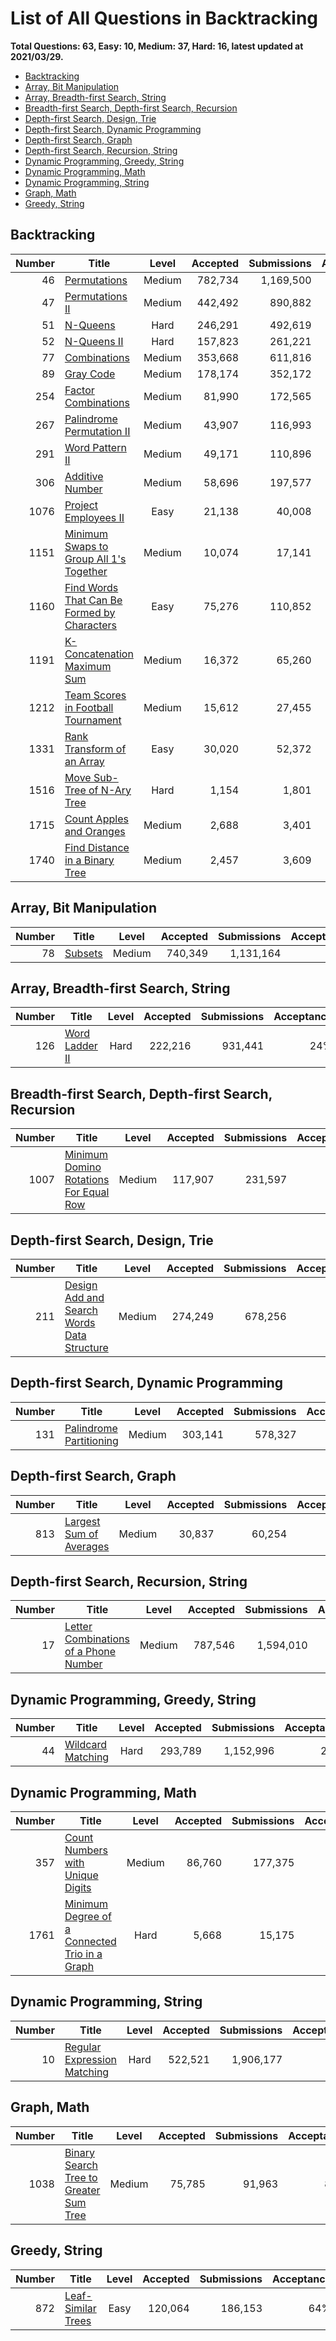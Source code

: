 # List of All Questions in Backtracking

**Total Questions: 63, Easy: 10, Medium: 37, Hard: 16, latest updated at 2021/03/29.**

- [Backtracking](#Backtracking)
- [Array, Bit Manipulation](#Array-Bit-Manipulation)
- [Array, Breadth-first Search, String](#Array-Breadth-first-Search-String)
- [Breadth-first Search, Depth-first Search, Recursion](#Breadth-first-Search-Depth-first-Search-Recursion)
- [Depth-first Search, Design, Trie](#Depth-first-Search-Design-Trie)
- [Depth-first Search, Dynamic Programming](#Depth-first-Search-Dynamic-Programming)
- [Depth-first Search, Graph](#Depth-first-Search-Graph)
- [Depth-first Search, Recursion, String](#Depth-first-Search-Recursion-String)
- [Dynamic Programming, Greedy, String](#Dynamic-Programming-Greedy-String)
- [Dynamic Programming, Math](#Dynamic-Programming-Math)
- [Dynamic Programming, String](#Dynamic-Programming-String)
- [Graph, Math](#Graph-Math)
- [Greedy, String](#Greedy-String)

## Backtracking

|Number|                                                         Title                                                          |Level |Accepted|Submissions|Acceptance|
|-----:|------------------------------------------------------------------------------------------------------------------------|:----:|-------:|----------:|---------:|
|    46|[Permutations](https://leetcode.com/problems/permutations)                                                              |Medium| 782,734|  1,169,500|       67%|
|    47|[Permutations II](https://leetcode.com/problems/permutations-ii)                                                        |Medium| 442,492|    890,882|       50%|
|    51|[N-Queens](https://leetcode.com/problems/n-queens)                                                                      | Hard | 246,291|    492,619|       50%|
|    52|[N-Queens II](https://leetcode.com/problems/n-queens-ii)                                                                | Hard | 157,823|    261,221|       60%|
|    77|[Combinations](https://leetcode.com/problems/combinations)                                                              |Medium| 353,668|    611,816|       58%|
|    89|[Gray Code](https://leetcode.com/problems/gray-code)                                                                    |Medium| 178,174|    352,172|       51%|
|   254|[Factor Combinations](https://leetcode.com/problems/factor-combinations)                                                |Medium|  81,990|    172,565|       48%|
|   267|[Palindrome Permutation II](https://leetcode.com/problems/palindrome-permutation-ii)                                    |Medium|  43,907|    116,993|       38%|
|   291|[Word Pattern II](https://leetcode.com/problems/word-pattern-ii)                                                        |Medium|  49,171|    110,896|       44%|
|   306|[Additive Number](https://leetcode.com/problems/additive-number)                                                        |Medium|  58,696|    197,577|       30%|
|  1076|[Project Employees II](https://leetcode.com/problems/project-employees-ii)                                              | Easy |  21,138|     40,008|       53%|
|  1151|[Minimum Swaps to Group All 1's Together](https://leetcode.com/problems/minimum-swaps-to-group-all-1s-together)         |Medium|  10,074|     17,141|       59%|
|  1160|[Find Words That Can Be Formed by Characters](https://leetcode.com/problems/find-words-that-can-be-formed-by-characters)| Easy |  75,276|    110,852|       68%|
|  1191|[K-Concatenation Maximum Sum](https://leetcode.com/problems/k-concatenation-maximum-sum)                                |Medium|  16,372|     65,260|       25%|
|  1212|[Team Scores in Football Tournament](https://leetcode.com/problems/team-scores-in-football-tournament)                  |Medium|  15,612|     27,455|       57%|
|  1331|[Rank Transform of an Array](https://leetcode.com/problems/rank-transform-of-an-array)                                  | Easy |  30,020|     52,372|       57%|
|  1516|[Move Sub-Tree of N-Ary Tree](https://leetcode.com/problems/move-sub-tree-of-n-ary-tree)                                | Hard |   1,154|      1,801|       64%|
|  1715|[Count Apples and Oranges](https://leetcode.com/problems/count-apples-and-oranges)                                      |Medium|   2,688|      3,401|       79%|
|  1740|[Find Distance in a Binary Tree](https://leetcode.com/problems/find-distance-in-a-binary-tree)                          |Medium|   2,457|      3,609|       68%|


## Array, Bit Manipulation

|Number|                     Title                      |Level |Accepted|Submissions|Acceptance|
|-----:|------------------------------------------------|:----:|-------:|----------:|---------:|
|    78|[Subsets](https://leetcode.com/problems/subsets)|Medium| 740,349|  1,131,164|       65%|


## Array, Breadth-first Search, String

|Number|                            Title                             |Level|Accepted|Submissions|Acceptance|
|-----:|--------------------------------------------------------------|:---:|-------:|----------:|---------:|
|   126|[Word Ladder II](https://leetcode.com/problems/word-ladder-ii)|Hard | 222,216|    931,441|       24%|


## Breadth-first Search, Depth-first Search, Recursion

|Number|                                                    Title                                                     |Level |Accepted|Submissions|Acceptance|
|-----:|--------------------------------------------------------------------------------------------------------------|:----:|-------:|----------:|---------:|
|  1007|[Minimum Domino Rotations For Equal Row](https://leetcode.com/problems/minimum-domino-rotations-for-equal-row)|Medium| 117,907|    231,597|       51%|


## Depth-first Search, Design, Trie

|Number|                                                        Title                                                         |Level |Accepted|Submissions|Acceptance|
|-----:|----------------------------------------------------------------------------------------------------------------------|:----:|-------:|----------:|---------:|
|   211|[Design Add and Search Words Data Structure](https://leetcode.com/problems/design-add-and-search-words-data-structure)|Medium| 274,249|    678,256|       40%|


## Depth-first Search, Dynamic Programming

|Number|                                     Title                                      |Level |Accepted|Submissions|Acceptance|
|-----:|--------------------------------------------------------------------------------|:----:|-------:|----------:|---------:|
|   131|[Palindrome Partitioning](https://leetcode.com/problems/palindrome-partitioning)|Medium| 303,141|    578,327|       52%|


## Depth-first Search, Graph

|Number|                                     Title                                      |Level |Accepted|Submissions|Acceptance|
|-----:|--------------------------------------------------------------------------------|:----:|-------:|----------:|---------:|
|   813|[Largest Sum of Averages](https://leetcode.com/problems/largest-sum-of-averages)|Medium|  30,837|     60,254|       51%|


## Depth-first Search, Recursion, String

|Number|                                                   Title                                                    |Level |Accepted|Submissions|Acceptance|
|-----:|------------------------------------------------------------------------------------------------------------|:----:|-------:|----------:|---------:|
|    17|[Letter Combinations of a Phone Number](https://leetcode.com/problems/letter-combinations-of-a-phone-number)|Medium| 787,546|  1,594,010|       49%|


## Dynamic Programming, Greedy, String

|Number|                               Title                                |Level|Accepted|Submissions|Acceptance|
|-----:|--------------------------------------------------------------------|:---:|-------:|----------:|---------:|
|    44|[Wildcard Matching](https://leetcode.com/problems/wildcard-matching)|Hard | 293,789|  1,152,996|       25%|


## Dynamic Programming, Math

|Number|                                                           Title                                                            |Level |Accepted|Submissions|Acceptance|
|-----:|----------------------------------------------------------------------------------------------------------------------------|:----:|-------:|----------:|---------:|
|   357|[Count Numbers with Unique Digits](https://leetcode.com/problems/count-numbers-with-unique-digits)                          |Medium|  86,760|    177,375|       49%|
|  1761|[Minimum Degree of a Connected Trio in a Graph](https://leetcode.com/problems/minimum-degree-of-a-connected-trio-in-a-graph)| Hard |   5,668|     15,175|       37%|


## Dynamic Programming, String

|Number|                                         Title                                          |Level|Accepted|Submissions|Acceptance|
|-----:|----------------------------------------------------------------------------------------|:---:|-------:|----------:|---------:|
|    10|[Regular Expression Matching](https://leetcode.com/problems/regular-expression-matching)|Hard | 522,521|  1,906,177|       27%|


## Graph, Math

|Number|                                                    Title                                                     |Level |Accepted|Submissions|Acceptance|
|-----:|--------------------------------------------------------------------------------------------------------------|:----:|-------:|----------:|---------:|
|  1038|[Binary Search Tree to Greater Sum Tree](https://leetcode.com/problems/binary-search-tree-to-greater-sum-tree)|Medium|  75,785|     91,963|       82%|


## Greedy, String

|Number|                                Title                                 |Level|Accepted|Submissions|Acceptance|
|-----:|----------------------------------------------------------------------|:---:|-------:|----------:|---------:|
|   872|[Leaf-Similar Trees](https://leetcode.com/problems/leaf-similar-trees)|Easy | 120,064|    186,153|       64%|


